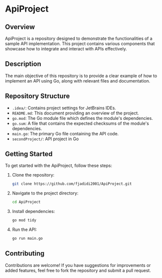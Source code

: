 # ApiProject

## Overview
ApiProject is a repository designed to demonstrate the functionalities of a sample API implementation. This project contains various components that showcase how to integrate and interact with APIs effectively.

## Description
The main objective of this repository is to provide a clear example of how to implement an API using Go, along with relevant files and documentation.

## Repository Structure
- `.idea/`: Contains project settings for JetBrains IDEs.
- `README.md`: This document providing an overview of the project.
- `go.mod`: The Go module file which defines the module's dependencies.
- `go.sum`: A file that contains the expected checksums of the module's dependencies.
- `main.go`: The primary Go file containing the API code.
- `secondProject/`: API project in Go


## Getting Started
To get started with the ApiProject, follow these steps:

1. Clone the repository:
   ```bash
   git clone https://github.com/fjadidi2001/ApiProject.git
   ```
   
2. Navigate to the project directory:
   ```bash
   cd ApiProject
   ```

3. Install dependencies:
   ```bash
   go mod tidy
   ```

4. Run the API:
   ```bash
   go run main.go
   ```

## Contributing
Contributions are welcome! If you have suggestions for improvements or added features, feel free to fork the repository and submit a pull request.

